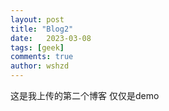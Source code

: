 ```yaml
---
layout: post
title: "Blog2"
date:   2023-03-08
tags: [geek]
comments: true
author: wshzd
---
```


这是我上传的第二个博客
仅仅是demo

